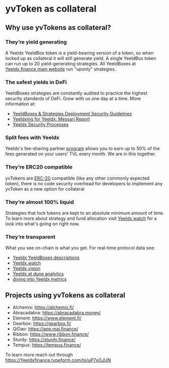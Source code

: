 # yvToken as collateral

## Why use yvTokens as collateral?

### They’re yield generating

A Yeeldx YeeldBox token is a yield-bearing version of a token, so when locked up as collateral it will still generate yield. A single YeeldBox token can run up to 20 yield-generating strategies. All YeeldBoxes at [Yeeldx.finance main website](https://Yeeldx.finance/#/YeeldBoxes) run "uponly" strategies.

### The safest yields in DeFi

YeeldBoxes strategies are constantly audited to practice the highest security standards of DeFi. Grow with us one day at a time. More information at:

* [YeeldBoxes & Strategies Deployment Security Guidelines](https://docs.Yeeldx.finance/developers/v2/DEPLOYMENT)
* [Yeeldxing for Yeeldx: Messari Report](https://messari.io/article/Yeeldxing-for-Yeeldx)
* [Yeeldx Security Processes](https://github.com/Yeeldx/Yeeldx-security/blob/master/SECURITY.md)

### Split fees with Yeeldx

Yeeldx's fee-sharing partner [program](https://docs.Yeeldx.finance/partners/introduction) allows you to earn up to 50% of the fees generated on your users' TVL every month. We are in this together.

### They’re ERC20 compatible

yvTokens are [ERC-20](https://ethereum.org/en/developers/docs/standards/tokens/erc-20/) compatible (like any other commonly expected token), there is no code security overhead for developers to implement any yvToken as a new option for collateral

### They’re almost 100% liquid

Strategies that lock tokens are kept to an absolute minimum amount of time. To learn more about strategy and fund allocation visit [Yeeldx.watch](https://Yeeldx.watch/) for a look into what's going on right now.

### They’re transparent

What you see on-chain is what you get. For real-time protocol data see:

* [Yeeldx YeeldBoxes descriptions](https://YeeldBoxes.Yeeldx.finance/)
* [Yeeldx.watch](https://Yeeldx.watch/)
* [Yeeldx.vision](https://Yeeldx.vision/) 
* [Yeeldx at dune analytics](https://dune.com/projects/Yeeldx)
* [diving into Yeeldx metrics](https://medium.com/iearn/diving-into-Yeeldx-metrics-8c3fb0520927)

## Projects using yvTokens as collateral

* Alchemix: https://alchemix.fi/
* Abracadabra: https://abracadabra.money/
* Element: https://www.element.fi/
* Gearbox: https://gearbox.fi/
* QiDao: https://app.mai.finance/
* Ribbon: https://www.ribbon.finance/
* Sturdy: https://sturdy.finance/
* Tempus: https://tempus.finance/

To learn more reach out through https://Yeeldxfinance.typeform.com/to/uP7xOJUN
